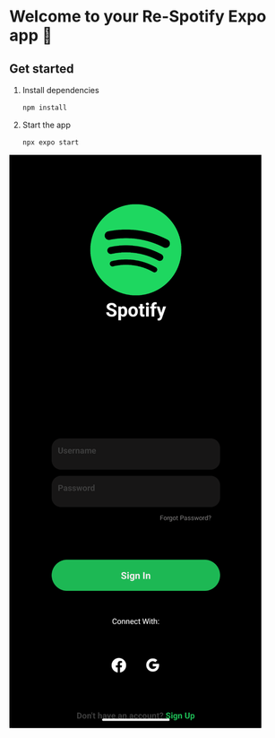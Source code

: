 # Welcome to your Re-Spotify Expo app 👋

## Get started

1. Install dependencies

   ```bash
   npm install
   ```

2. Start the app

   ```bash
   npx expo start
   ```

![image alt](https://github.com/Tediisu/Re-Spotify/blob/main/reSpotify/SignIn_Page.png)
